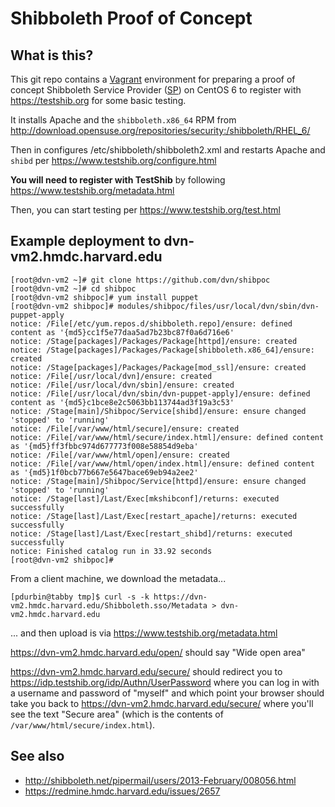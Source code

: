 # Shibboleth Proof of Concept

## What is this?

This git repo contains a [Vagrant][] environment for preparing a proof of concept Shibboleth Service Provider ([SP][]) on CentOS 6 to register with https://testshib.org for some basic testing.

[Vagrant]: http://vagrantup.com
[SP]: http://shibboleth.net/products/service-provider.html

It installs Apache and the `shibboleth.x86_64` RPM from http://download.opensuse.org/repositories/security:/shibboleth/RHEL_6/

Then in configures /etc/shibboleth/shibboleth2.xml and restarts Apache and `shibd` per https://www.testshib.org/configure.html

**You will need to register with TestShib** by following https://www.testshib.org/metadata.html

Then, you can start testing per https://www.testshib.org/test.html 

## Example deployment to dvn-vm2.hmdc.harvard.edu

    [root@dvn-vm2 ~]# git clone https://github.com/dvn/shibpoc
    [root@dvn-vm2 ~]# cd shibpoc
    [root@dvn-vm2 shibpoc]# yum install puppet
    [root@dvn-vm2 shibpoc]# modules/shibpoc/files/usr/local/dvn/sbin/dvn-puppet-apply 
    notice: /File[/etc/yum.repos.d/shibboleth.repo]/ensure: defined content as '{md5}cc1f5e77daa5ad7b23bc87f0a6d716e6'
    notice: /Stage[packages]/Packages/Package[httpd]/ensure: created
    notice: /Stage[packages]/Packages/Package[shibboleth.x86_64]/ensure: created
    notice: /Stage[packages]/Packages/Package[mod_ssl]/ensure: created
    notice: /File[/usr/local/dvn]/ensure: created
    notice: /File[/usr/local/dvn/sbin]/ensure: created
    notice: /File[/usr/local/dvn/sbin/dvn-puppet-apply]/ensure: defined content as '{md5}c1bce8e2c5063bb113744ad3f19a3c53'
    notice: /Stage[main]/Shibpoc/Service[shibd]/ensure: ensure changed 'stopped' to 'running'
    notice: /File[/var/www/html/secure]/ensure: created
    notice: /File[/var/www/html/secure/index.html]/ensure: defined content as '{md5}ff3fbbc974d677773f008e58854d9eba'
    notice: /File[/var/www/html/open]/ensure: created
    notice: /File[/var/www/html/open/index.html]/ensure: defined content as '{md5}1f0bcb77b667e5647bace69eb94a2ee2'
    notice: /Stage[main]/Shibpoc/Service[httpd]/ensure: ensure changed 'stopped' to 'running'
    notice: /Stage[last]/Last/Exec[mkshibconf]/returns: executed successfully
    notice: /Stage[last]/Last/Exec[restart_apache]/returns: executed successfully
    notice: /Stage[last]/Last/Exec[restart_shibd]/returns: executed successfully
    notice: Finished catalog run in 33.92 seconds
    [root@dvn-vm2 shibpoc]# 

From a client machine, we download the metadata...

    [pdurbin@tabby tmp]$ curl -s -k https://dvn-vm2.hmdc.harvard.edu/Shibboleth.sso/Metadata > dvn-vm2.hmdc.harvard.edu

... and then upload is via https://www.testshib.org/metadata.html

https://dvn-vm2.hmdc.harvard.edu/open/ should say "Wide open area"

https://dvn-vm2.hmdc.harvard.edu/secure/ should redirect you to https://idp.testshib.org/idp/Authn/UserPassword where you can log in with a username and password of "myself" and which point your browser should take you back to https://dvn-vm2.hmdc.harvard.edu/secure/ where you'll see the text "Secure area" (which is the contents of `/var/www/html/secure/index.html`). 

## See also

- http://shibboleth.net/pipermail/users/2013-February/008056.html
- https://redmine.hmdc.harvard.edu/issues/2657
